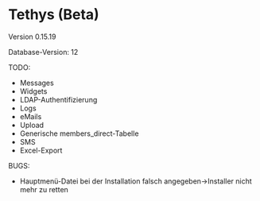 Tethys (Beta)
=============

Version 0.15.19

Database-Version: 12

TODO:
* Messages
* Widgets
* LDAP-Authentifizierung
* Logs
* eMails
* Upload
* Generische members_direct-Tabelle
* SMS
* Excel-Export

BUGS:
* Hauptmenü-Datei bei der Installation falsch angegeben->Installer nicht mehr zu retten
